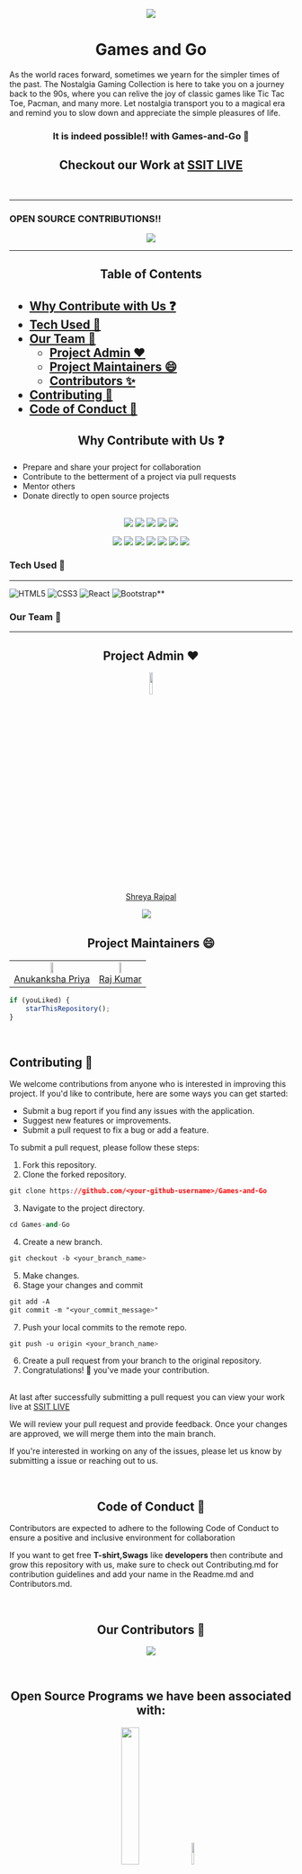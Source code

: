 <p align="center">
    <img src="https://technologyandsociety.org/wp-content/uploads/Logo-Color-1.jpg" />
    <h1 align="center">Games and Go</h2>
    <p>As the world races forward, sometimes we yearn for the simpler times of the past. The Nostalgia Gaming Collection is here to take you on a journey back to 		the 90s, where you can relive the joy of classic games like Tic Tac Toe, Pacman, and many more. Let nostalgia transport you to a magical era and 		remind you to slow down and appreciate the simple pleasures of life.</p>
    <h3 align="center"> It is indeed possible!!  with Games-and-Go 🤩</h3>
    <h2 align="center" >Checkout our Work at  <a href="https://games.ieeessitvit.tech/">SSIT LIVE </a></h2>
    <br>
</p>

 ---
 
 ### OPEN SOURCE CONTRIBUTIONS!!  
<p align="center">
    <img src="https://miro.medium.com/max/1400/1*fqJaH_oISOR96gLgpJBwWQ.png" />
</p>

---

<h2 align="center"> Table of Contents <h2/>
	
- [Why Contribute with Us ❓](#why-contribute-with-us-)
- [Tech Used 🦾](#tech-used-)
- [Our Team 👑](#our-team-)
  - [Project Admin ♥️](#project-admin-️)
  - [Project Maintainers 😄](#project-maintainers-)
  - [Contributors ✨](#contributors-)
- [Contributing 🤝](#contributing-)
- [Code of Conduct 💚](#code-of-conduct-)


<p align="center">
    <!-- 	<h1 align="center"> WHAT IS HACKTOBERFEST 2022</h1> -->
    <!-- 	<h2 align="center">Hacktoberfest, in its 8th year, is a month-long celebration of open source software run by DigitalOcean. During the month of October, we invite you to join open-source software enthusiasts, beginners, and the developer community by contributing to open-source projects. You can do this in a variety of ways:</h2> -->

 
<h2 align="center">Why Contribute with Us ❓</h2>
<ul>
    <li>Prepare and share your project for collaboration</li>
    <li>Contribute to the betterment of a project via pull requests</li>
    <li>Mentor others
    <li>Donate directly to open source projects</li>
</ul>
</p>

<div align="center">
	<br>
<a href="https://github.com/ssitvit/Games-and-Go/"><img src="https://badges.frapsoft.com/os/v1/open-source.svg?v=103"></a>
<a href="https://github.com/ssitvit/Games-and-Go/"><img src="https://img.shields.io/badge/Built%20by-developers%20%3C%2F%3E-0059b3"></a>
<a href="https://github.com/ssitvit/Games-and-Go/"><img src="https://img.shields.io/static/v1.svg?label=Contributions&message=Welcome&color=yellow"></a>
<a href="https://github.com/Amit366/"><img src="https://img.shields.io/badge/Maintained%3F-yes-brightgreen.svg?v=103"></a>
<a href="https://github.com/Tech-N-Science/FunwithScience/blob/main/LICENSE"><img src="https://img.shields.io/badge/license-MIT-blue.svg?v=103"></a>

<a href="https://github.com/ssitvit/Games-and-Go/contributors"><img src="https://img.shields.io/github/contributors/ssitvit/Games-and-Go?color=brightgreen"></a>
<a href="https://github.com/ssitvit/Games-and-Go/stargazers"><img src="https://img.shields.io/github/stars/ssitvit/Games-and-Go?color=0059b3"></a>
<a href="https://github.com/ssitvit/Games-and-Go/network/members"><img src="https://img.shields.io/github/forks/ssitvit/Games-and-Go?color=yellow"></a>
<a href="https://github.com/ssitvit/Games-and-Go/issues"><img src="https://img.shields.io/github/issues/ssitvit/Games-and-Go?color=0059b3"></a>
<a href="https://github.com/ssitvit/Games-and-Go/issues?q=is%3Aissue+is%3Aclosed"><img src="https://img.shields.io/github/issues-closed-raw/ssitvit/Games-and-Go?color=yellow"></a>
<a href="https://github.com/ssitvit/Games-and-Go/pulls"><img src="https://img.shields.io/github/issues-pr/ssitvit/Games-and-Go?color=brightgreen"></a>
<a href="https://github.com/ssitvit/Games-and-Go/pulls?q=is%3Apr+is%3Aclosed"><img src="https://img.shields.io/github/issues-pr-closed-raw/ssitvit/Games-and-Go?color=0059b3"></a>

</div>


### Tech Used 🦾
---

<img alt="HTML5" src="https://img.shields.io/badge/html5%20-%23E34F26.svg?&style=for-the-badge&logo=html5&logoColor=white"/> <img alt="CSS3" src="https://img.shields.io/badge/css3%20-%231572B6.svg?&style=for-the-badge&logo=css3&logoColor=white"/> <img alt="React" src="https://img.shields.io/badge/react%20-%23323330.svg?&style=for-the-badge&logo=react&logoColor=%#61DBFB"/> <img alt="Bootstrap**" src="https://img.shields.io/badge/bootstrap%20-%23563D7C.svg?&style=for-the-badge&logo=bootstrap&logoColor=white"/> 


### Our Team 👑
---

<h2 align=center>Project Admin ♥️</h1>
  <p align="center">
  <a href="https://github.com/Shreyaar12"><img src="https://avatars.githubusercontent.com/u/91542376?v=4" width="10%" /></a> 
	<br>
	<a href="https://github.com/Shreyaar12"> Shreya Rajpal</a>
  <p align="center">
  <a target="_blank"href="https://www.linkedin.com/in/shreya-rajpal-817066221/"><img src="https://img.shields.io/badge/linkedin-%230077B5.svg?&style=for-the-badge&logo=linkedin&logoColor=white" /></a>&nbsp;&nbsp;&nbsp;&nbsp;
</p>

<h2 align=center>Project Maintainers 😄</h1>
   <div align="center">
	<table>
	  <tr>
	    <td align="center">
	      <a href="https://github.com/cleveranu"><img src="https://avatars.githubusercontent.com/u/102377700?v=4" width="18%" /></a><br />
	      <a href="https://github.com/cleveranu">Anukanksha Priya</a>
	    </td>
	    <td align="center">
	      <a href="https://github.com/raj03kumar"><img src="https://avatars.githubusercontent.com/u/92293392?v=4" width="18%" /></a><br />
	      <a href="https://github.com/raj03kumar">Raj Kumar</a>
	    </td>
	  </tr>
	</table>
   </div>


```javascript
if (youLiked) {
	starThisRepository();
}
```
<br>

## Contributing 🤝

We welcome contributions from anyone who is interested in improving this project. If you'd like to contribute, here are some ways you can get started:

- Submit a bug report if you find any issues with the application.
- Suggest new features or improvements.
- Submit a pull request to fix a bug or add a feature.

To submit a pull request, please follow these steps:

1. Fork this repository.
2. Clone the forked repository.
```css
git clone https://github.com/<your-github-username>/Games-and-Go
```
3. Navigate to the project directory.
```py
cd Games-and-Go
```
4. Create a new branch.
```css
git checkout -b <your_branch_name>
```
5. Make changes.
6. Stage your changes and commit
```css
git add -A
git commit -m "<your_commit_message>"
```
7. Push your local commits to the remote repo.
```css
git push -u origin <your_branch_name>
```
6. Create a pull request from your branch to the original repository.
7. Congratulations! 🎉 you've made your contribution.
<br>
At last after successfully submitting a pull request you can view your work live at <a href="https://games.ieeessitvit.tech/">SSIT LIVE </a>

We will review your pull request and provide feedback. Once your changes are approved, we will merge them into the main branch.

If you're interested in working on any of the issues, please let us know by submitting a issue or reaching out to us.


<p>
<br>
<h2 align="center">Code of Conduct 💚</h2>

Contributors are expected to adhere to the following Code of Conduct to ensure a positive and inclusive environment for collaboration
	
If you want to get free **T-shirt,Swags** like **developers** then contribute and grow this repository with us, make sure to check out Contributing.md for contribution guidelines and add your name in the Readme.md and Contributors.md.  <br/>
</p>
<BR>
<!--  Contributors Section-->
<h2 align="center">Our Contributors 🌱</h2>
<p align="center">
  <a href="https://github.com/ssitvit/Games-and-Go/graphs/contributors">
  <img src="https://contrib.rocks/image?repo=ssitvit/Games-and-Go"/>
</a></p>

<!-- # To make a pull request follow these steps: <br/>
## Step 1. Checkout our youtube video for this project <br/>
---
#### click on **Start Hacking**  <br/>
>   Login in using your GitHub account <br/> 
>   If you don't have then create one <br/>
## Step 2. Make **4 Pull Request** <br/>
___
# ⚡⚡ Steps for Creating First Pull request ⚡⚡ <br/>
---

0. Star <a href="https://github.com/IEEE-SSIT-VIT/Games-and-Go" title="this">this</a> repository.
1. Fork <a href="https://github.com/IEEE-SSIT-VIT/Games-and-Go" title="this">this</a> repository.
2. Clone the forked repository.
```css
git clone https://github.com/<your-github-username>/Games-and-Go
```
  
3. Navigate to the project directory.
```py
cd Games-and-Go
```
4. Create a new branch.
```css
git checkout -b <your_branch_name>
```
5. Make changes.
6. Stage your changes and commit
```css
git add -A
git commit -m "<your_commit_message>"
```
7. Push your local commits to the remote repo.
```css
git push -u origin <your_branch_name>
```
8. Create a Pull Request.
9. Congratulations! 🎉 you've made your contribution.

## Repeat same step 4 time and check your profile  <br/> -->
<!-- At last after successfully submitting a pull request you can view your work live at <a href="https://games.ieeessitvit.tech/">SSIT LIVE </a> -->

<br>
<h2 align="center">Open Source Programs we have been associated with:</h2>
	<div align="center">
    <a href="https://hacktoberfest.digitalocean.com/"><img src="https://hacktoberfest.appwrite.io/hacktoberfest.svg" width="25%"/></a>
		&nbsp;&nbsp;&nbsp;&nbsp;
<a href="https://gssoc.girlscript.tech/"><img src="https://repository-images.githubusercontent.com/331823142/9764a900-5c8e-11eb-9f94-da2a01385e83" width="10%"/></a>
</div>
<h2 align="center">Happy Contributing!🎉</h2>
